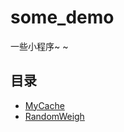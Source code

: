 # some_demo

一些小程序~ ~

## 目录

* [MyCache](https://github.com/pzyyll/some_demo/tree/master/mycache)
* [RandomWeigh](https://github.com/pzyyll/some_demo/tree/master/Random_weight)
